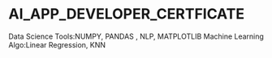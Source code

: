 # AI_APP_DEVELOPER_CERTFICATE

Data Science Tools:NUMPY, PANDAS , NLP, MATPLOTLIB
Machine Learning Algo:Linear Regression, KNN
